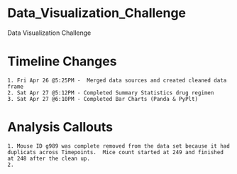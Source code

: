 # Data_Visualization_Challenge
Data Visualization Challenge
# Timeline Changes
    1. Fri Apr 26 @5:25PM -  Merged data sources and created cleaned data frame
    2. Sat Apr 27 @5:12PM - Completed Summary Statistics drug regimen
    3. Sat Apr 27 @6:10PM - Completed Bar Charts (Panda & PyPlt)

# Analysis Callouts
    1. Mouse ID g989 was complete removed from the data set because it had duplicats across Timepoints.  Mice count started at 249 and finished at 248 after the clean up.
    2. 
     